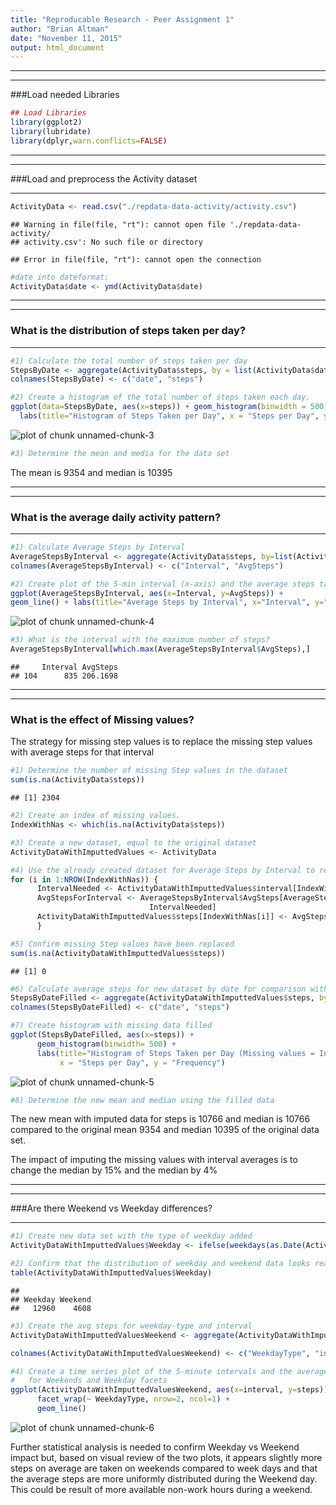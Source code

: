 ```yaml
---
title: "Reproducable Research - Peer Assignment 1"
author: "Brian Altman"
date: "November 11, 2015"
output: html_document
---
```

***
***
###Load needed Libraries


```r
## Load Libraries
library(ggplot2)
library(lubridate)
library(dplyr,warn.conflicts=FALSE)
```

***
***
###Load and preprocess the Activity dataset
***

```r
ActivityData <- read.csv("./repdata-data-activity/activity.csv")
```

```
## Warning in file(file, "rt"): cannot open file './repdata-data-activity/
## activity.csv': No such file or directory
```

```
## Error in file(file, "rt"): cannot open the connection
```

```r
#date into dateformat:
ActivityData$date <- ymd(ActivityData$date)
```

***
***
### What is the distribution of steps taken per day?
***

```r
#1) Calculate the total number of steps taken per day 
StepsByDate <- aggregate(ActivityData$steps, by = list(ActivityData$date), FUN=sum, na.rm=TRUE)
colnames(StepsByDate) <- c("date", "steps")

#2) Create a histogram of the total number of steps taken each day.
ggplot(data=StepsByDate, aes(x=steps)) + geom_histogram(binwidth = 500) +
  labs(title="Histogram of Steps Taken per Day", x = "Steps per Day", y = "Frequency")  
```

![plot of chunk unnamed-chunk-3](figure/unnamed-chunk-3-1.png) 

```r
#3) Determine the mean and media for the data set  
```

The mean is 9354 and median is 10395

***
***
### What is the average daily activity pattern?
***

```r
#1) Calculate Average Steps by Interval
AverageStepsByInterval <- aggregate(ActivityData$steps, by=list(ActivityData$interval), FUN=mean, na.rm=TRUE)
colnames(AverageStepsByInterval) <- c("Interval", "AvgSteps")

#2) Create plot of the 5-min interval (x-axis) and the average steps taken, averaged across all days (y-axis)
ggplot(AverageStepsByInterval, aes(x=Interval, y=AvgSteps)) + 
geom_line() + labs(title="Average Steps by Interval", x="Interval", y="Average Steps Taken Across All Days")
```

![plot of chunk unnamed-chunk-4](figure/unnamed-chunk-4-1.png) 

```r
#3) What is the interval with the maximum number of steps?
AverageStepsByInterval[which.max(AverageStepsByInterval$AvgSteps),]
```

```
##     Interval AvgSteps
## 104      835 206.1698
```

***
***
### What is the effect of Missing values?
The strategy for missing step values is to replace the missing step values with average steps for that interval


```r
#1) Determine the number of missing Step values in the dataset
sum(is.na(ActivityData$steps))
```

```
## [1] 2304
```

```r
#2) Create an index of missing values. 
IndexWithNas <- which(is.na(ActivityData$steps))

#3) Create a new dataset, equal to the original dataset
ActivityDataWithImputtedValues <- ActivityData

#4) Use the already created dataset for Average Steps by Interval to replace missing values in the new data set
for (i in 1:NROW(IndexWithNas)) {
      IntervalNeeded <- ActivityDataWithImputtedValues$interval[IndexWithNas[i]]
      AvgStepsForInterval <- AverageStepsByInterval$AvgSteps[AverageStepsByInterval$Interval ==
                               IntervalNeeded]
      ActivityDataWithImputtedValues$steps[IndexWithNas[i]] <- AvgStepsForInterval
      }

#5) Confirm missing Step values have been replaced
sum(is.na(ActivityDataWithImputtedValues$steps))
```

```
## [1] 0
```

```r
#6) Calculate average steps for new dataset by date for comparison with original histogram
StepsByDateFilled <- aggregate(ActivityDataWithImputtedValues$steps, by=list(ActivityDataWithImputtedValues$date),FUN=sum, na.rm=TRUE)
colnames(StepsByDateFilled) <- c("date", "steps")

#7) Create histogram with missing data filled
ggplot(StepsByDateFilled, aes(x=steps)) +
      geom_histogram(binwidth= 500) +
      labs(title="Histogram of Steps Taken per Day (Missing values = Interval Avg)", 
           x = "Steps per Day", y = "Frequency") 
```

![plot of chunk unnamed-chunk-5](figure/unnamed-chunk-5-1.png) 

```r
#8) Determine the new mean and median using the filled data
```
The new mean with imputed data for steps is 10766 and median is 10766
compared to the original mean 9354 and median 10395 of the original data set.

The impact of imputing the missing values with interval averages is to change the median by 15% and the median by 4%

***
***
###Are there Weekend vs Weekday differences?
***


```r
#1) Create new data set with the type of weekday added
ActivityDataWithImputtedValues$Weekday <- ifelse(weekdays(as.Date(ActivityDataWithImputtedValues$date)) %in% c("Saturday","Sunday"), "Weekend","Weekday")

#2) Confirm that the distribution of weekday and weekend data looks reasonable
table(ActivityDataWithImputtedValues$Weekday)
```

```
## 
## Weekday Weekend 
##   12960    4608
```

```r
#3) Create the avg steps for weekday-type and interval
ActivityDataWithImputtedValuesWeekend <- aggregate(ActivityDataWithImputtedValues$steps, by=list(ActivityDataWithImputtedValues$Weekday, ActivityDataWithImputtedValues$interval), FUN=mean, na.rm=TRUE)

colnames(ActivityDataWithImputtedValuesWeekend) <- c("WeekdayType", "interval", "steps")

#4) Create a time series plot of the 5-minute intervals and the average number of steps taken, 
#   for Weekends and Weekday facets 
ggplot(ActivityDataWithImputtedValuesWeekend, aes(x=interval, y=steps)) +
      facet_wrap(~ WeekdayType, nrow=2, ncol=1) + 
      geom_line()
```

![plot of chunk unnamed-chunk-6](figure/unnamed-chunk-6-1.png) 

Further statistical analysis is needed to confirm Weekday vs Weekend impact but, based on visual review of the two plots, it appears slightly more steps on average are taken on weekends compared to week days and that the average steps are more uniformly distributed during the Weekend day. This could be result of more available non-work hours during a weekend.
